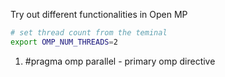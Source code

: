Try out different functionalities in Open MP


```bash
# set thread count from the teminal
export OMP_NUM_THREADS=2

```

1. #pragma omp parallel - primary omp directive